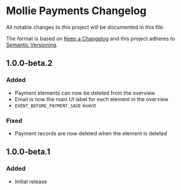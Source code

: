 # Mollie Payments Changelog

All notable changes to this project will be documented in this file.

The format is based on [Keep a Changelog](http://keepachangelog.com/) and this project adheres to [Semantic Versioning](http://semver.org/).

## 1.0.0-beta.2
### Added
- Payment elements can now be deleted from the overview
- Email is now the main UI label for each element in the overview
- `EVENT_BEFORE_PAYMENT_SAVE` event

### Fixed
- Payment records are now deleted when the element is deleted

## 1.0.0-beta.1
### Added
- Initial release
